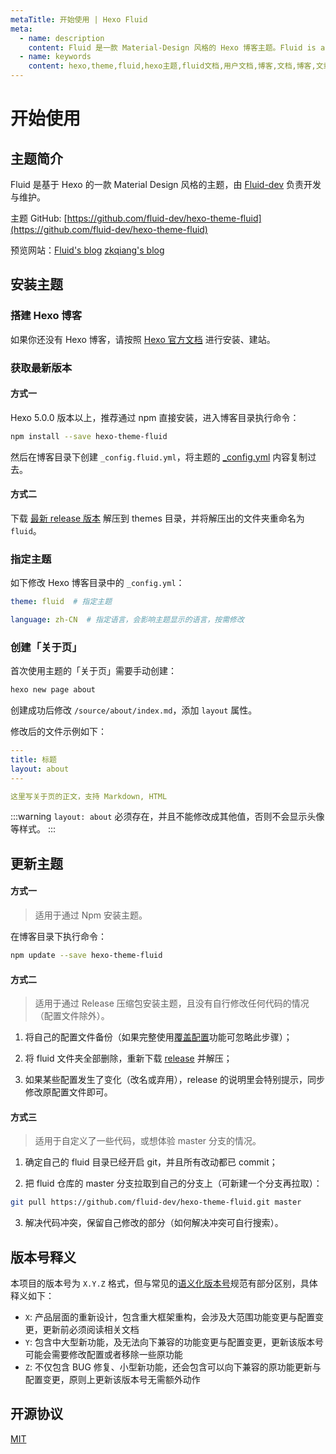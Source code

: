 ```yaml
---
metaTitle: 开始使用 | Hexo Fluid
meta:
  - name: description
    content: Fluid 是一款 Material-Design 风格的 Hexo 博客主题。Fluid is an elegant Material-Design theme for Hexo. https://github.com/fluid-dev/hexo-theme-fluid
  - name: keywords
    content: hexo,theme,fluid,hexo主题,fluid文档,用户文档,博客,文档,博客,文章
---
```


<Adsense :data-ad-client=$themeConfig.ads.client :data-ad-slot=$themeConfig.ads.slot class="side-ads"></Adsense>

# 开始使用

## 主题简介

Fluid 是基于 Hexo 的一款 Material Design 风格的主题，由 [Fluid-dev](https://github.com/fluid-dev) 负责开发与维护。

主题 GitHub: [https://github.com/fluid-dev/hexo-theme-fluid](https://github.com/fluid-dev/hexo-theme-fluid)

预览网站：[Fluid's blog](https://hexo.fluid-dev.com/)    [zkqiang's blog](https://zkqiang.cn)

## 安装主题

### 搭建 Hexo 博客

如果你还没有 Hexo 博客，请按照 [Hexo 官方文档](https://hexo.io/zh-cn/docs/) 进行安装、建站。

### 获取最新版本

#### 方式一

Hexo 5.0.0 版本以上，推荐通过 npm 直接安装，进入博客目录执行命令：

```bash
npm install --save hexo-theme-fluid
```

然后在博客目录下创建 `_config.fluid.yml`，将主题的 [_config.yml](https://github.com/fluid-dev/hexo-theme-fluid/blob/master/_config.yml) 内容复制过去。

#### 方式二

下载 [最新 release 版本](https://github.com/fluid-dev/hexo-theme-fluid/releases) 解压到 themes 目录，并将解压出的文件夹重命名为 `fluid`。

### 指定主题

如下修改 Hexo 博客目录中的 `_config.yml`：

```yaml
theme: fluid  # 指定主题

language: zh-CN  # 指定语言，会影响主题显示的语言，按需修改
```

### 创建「关于页」

首次使用主题的「关于页」需要手动创建：

```bash
hexo new page about
```

创建成功后修改 `/source/about/index.md`，添加 `layout` 属性。

修改后的文件示例如下：

```yaml
---
title: 标题
layout: about
---

这里写关于页的正文，支持 Markdown, HTML
```

:::warning
`layout: about` 必须存在，并且不能修改成其他值，否则不会显示头像等样式。
:::

## 更新主题

#### 方式一

> 适用于通过 Npm 安装主题。

在博客目录下执行命令：

```bash
npm update --save hexo-theme-fluid
```

#### 方式二

> 适用于通过 Release 压缩包安装主题，且没有自行修改任何代码的情况（配置文件除外）。

1. 将自己的配置文件备份（如果完整使用[覆盖配置](/guide/#覆盖配置)功能可忽略此步骤）；

2. 将 fluid 文件夹全部删除，重新下载 [release](https://github.com/fluid-dev/hexo-theme-fluid/releases) 并解压；

3. 如果某些配置发生了变化（改名或弃用），release 的说明里会特别提示，同步修改原配置文件即可。 

#### 方式三

> 适用于自定义了一些代码，或想体验 master 分支的情况。

1. 确定自己的 fluid 目录已经开启 git，并且所有改动都已 commit；

2. 把 fluid 仓库的 master 分支拉取到自己的分支上（可新建一个分支再拉取）：

```bash
git pull https://github.com/fluid-dev/hexo-theme-fluid.git master
```

3. 解决代码冲突，保留自己修改的部分（如何解决冲突可自行搜索）。

<InArticleAdsense :data-ad-client=$themeConfig.ads.client :data-ad-slot=$themeConfig.ads.inSlot></InArticleAdsense>

## 版本号释义

本项目的版本号为 `X.Y.Z` 格式，但与常见的[语义化版本号](https://semver.org/lang/zh-CN/)规范有部分区别，具体释义如下：
- `X`: 产品层面的重新设计，包含重大框架重构，会涉及大范围功能变更与配置变更，更新前必须阅读相关文档
- `Y`: 包含中大型新功能，及无法向下兼容的功能变更与配置变更，更新该版本号可能会需要修改配置或者移除一些原功能
- `Z`: 不仅包含 BUG 修复、小型新功能，还会包含可以向下兼容的原功能更新与配置变更，原则上更新该版本号无需额外动作

## 开源协议

[MIT](https://github.com/fluid-dev/hexo-theme-fluid/blob/master/LICENSE)
